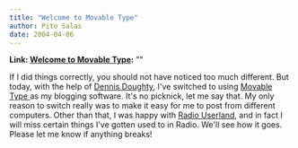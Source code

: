 ```yaml
---
title: "Welcome to Movable Type"
author: Pito Salas
date: 2004-04-06
---
```


**Link: [Welcome to Movable Type](None):** ""

If I did things correctly, you should not have noticed too much different. But
today, with the help of [Dennis Doughty](<http://www.doughty.org/>), I've
switched to using [Movable Type ](<http://www.movabletype.org/>)as my blogging
software. It's no picknick, let me say that. My only reason to switch really
was to make it easy for me to post from different computers. Other than that,
I was happy with [Radio Userland](<http://radio.userland.com/>), and in fact I
will miss certain things I've gotten used to in Radio. We'll see how it goes.
Please let me know if anything breaks!


